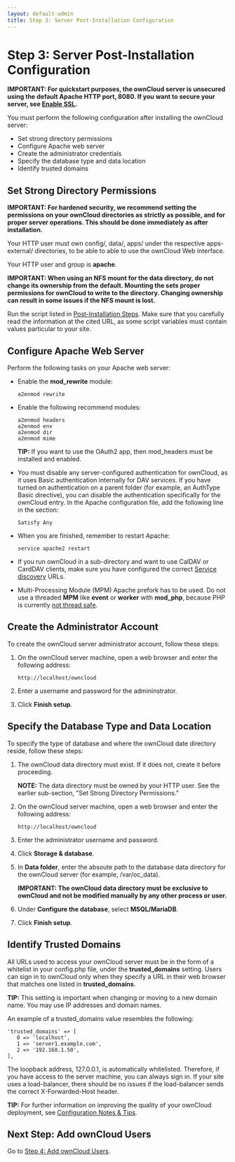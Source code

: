 ```yaml
---
layout: default-admin
title: Step 3: Server Post-Installation Configuration
---
```


# Step 3: Server Post-Installation Configuration
**IMPORTANT: For quickstart purposes, the ownCloud server is unsecured using 
the default Apache HTTP port, 8080. If you want to secure your server, see 
[Enable SSL](https://doc.owncloud.org/server/administration_manual/installation/manual_installation.html#enable-ssl).**

You must perform the following configuration after installing the ownCloud server:
* Set strong directory permissions
* Configure Apache web server
* Create the administrator credentials
* Specify the database type and data location
* Identify trusted domains

## Set Strong Directory Permissions

**IMPORTANT: For hardened security, we recommend setting the permissions on your
ownCloud directories as strictly as possible, and for proper server operations. 
This should be done immediately as after installation.**

Your HTTP user must own config/, data/, apps/ under the respective
apps-external/ directories, to be able to able to use the ownCloud Web interface. 

Your HTTP user and group is **apache**.

**IMPORTANT: When using an NFS mount for the data directory, do not change its 
ownership from the default. Mounting the sets proper permissions for ownCloud to 
write to the directory. Changing ownership can result in some issues if the NFS 
mount is lost.** 

Run the script listed in 
[Post-Installation Steps](https://doc.owncloud.org/server/10.0/admin_manual/installation/installation_wizard.html#post-installation-steps-label).
Make sure that you carefully read the information at the cited URL, as some 
script variables must contain values particular to your site.

## Configure Apache Web Server
Perform the following tasks on your Apache web server:
* Enable the **mod_rewrite** module:
  ```
  a2enmod rewrite
  ```
* Enable the following recommend modules:
  ```
  a2enmod headers
  a2enmod env
  a2enmod dir
  a2enmod mime
  ```
  **TIP:** If you want to use the OAuth2 app, then mod_headers must be 
  installed and enabled.

* You must disable any server-configured authentication for ownCloud, 
  as it uses Basic authentication internally for DAV services. If 
  you have turned on authentication on a parent folder (for example, 
  an AuthType Basic directive), you can disable the authentication 
  specifically for the ownCloud entry. In the Apache configuration file, 
  add the following line in the <Directory> section:
  ```
  Satisfy Any
  ```
* When you are finished, remember to restart Apache:
  ```
  service apache2 restart
  ```
* If you run ownCloud in a sub-directory and want to use CalDAV or CardDAV 
  clients, make sure you have configured the correct 
  [Service discovery](https://doc.owncloud.org/server/10.0/admin_manual/issues/general_troubleshooting.html#service-discovery-label) URLs.

* Multi-Processing Module (MPM)
  Apache prefork has to be used. Do not use a threaded **MPM** like **event** 
  or **worker** with **mod_php**, because PHP is currently 
  [not thread safe](https://secure.php.net/manual/en/install.unix.apache2.php).

## Create the Administrator Account
To create the ownCloud server administrator account, follow these steps:

1. On the ownCloud server machine, open a web browser and enter the following address:
   ```
   http://localhost/owncloud
   ```
2. Enter a username and password for the admininstrator.

3. Click **Finish setup**.

## Specify the Database Type and Data Location
To specify the type of database and where the ownCloud date directory reside, follow these steps:

1. The ownCloud data directory must exist. If it does not, create it before proceeding.

   **NOTE:** The data directory must be owned by your HTTP user. 
   See the earlier sub-section, "Set Strong Directory Permissions."

2. On the ownCloud server machine, open a web browser and enter the following address:
   ```
   http://localhost/owncloud
   ```
3. Enter the administrator username and password.

4. Click **Storage & database**.

5. In **Data folder**, enter the absoute path to the database data directory for
   the ownCloud server (for example, /var/oc_data).

   **IMPORTANT: The ownCloud data directory must be exclusive to ownCloud and not be
   modified manually by any other process or user.** 

6. Under **Configure the database**, select **MSQL/MariaDB**.
   
7. Click **Finish setup**.

## Identify Trusted Domains

All URLs used to access your ownCloud server must be in the form of a 
whitelist in your config.php file, under the **trusted_domains** setting. 
Users can sign in to ownCloud only when they specify a URL in their web
browser that matches one listed in **trusted_domains**.

**TIP:** This setting is important when changing or moving to a new 
domain name. You may use IP addresses and domain names.

An example of a trusted_domains value resembles the following:

```
'trusted_domains' => [
   0 => 'localhost',
   1 => 'server1.example.com',
   2 => '192.168.1.50',
],
```

The loopback address, 127.0.0.1, is automatically whitelisted. Therefore, if you
have access to the server machine, you can always sign in. If your site uses a 
load-balancer, there should be no issues if the load-balancer sends the correct
X-Forwarded-Host header.

**TIP:** For further information on improving the quality of your ownCloud 
deployment, see 
[Configuration Notes & Tips](https://doc.owncloud.org/server/10.0/admin_manual/installation/configuration_notes_and_tips.html).

## Next Step: Add ownCloud Users
Go to [Step 4: Add ownCloud Users](./qs_admins_addusers.html).
